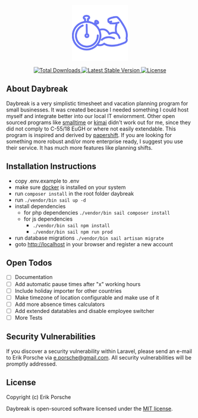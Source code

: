<p align="center"><img width="150px" src="/resources/logo_purple.svg" alt="Logo Daybreak"></p>
<p align="center">
    <a href="https://packagist.org/packages/daybreak/daybreak">
        <img src="https://img.shields.io/packagist/dt/daybreak/daybreak" alt="Total Downloads">
    </a>
    <a href="https://packagist.org/packages/daybreak/daybreak">
        <img src="https://img.shields.io/packagist/v/daybreak/daybreak" alt="Latest Stable Version">
    </a>
    <a href="https://packagist.org/packages/daybreak/daybreak">
        <img src="https://img.shields.io/packagist/l/daybreak/daybreak" alt="License">
    </a>
</p>

## About Daybreak

Daybreak is a very simplistic timesheet and vacation planning program for small businesses. It was created because I needed something I could host myself and integrate better into our local IT enviornment. Other open sourced programs like [smalltime](https://www.small.li/) or [kimai](https://www.kimai.org/) didn't work out for me, since they did not comply to C-55/18 EuGH or where not easily extendable.
This program is inspired and derived by [papershift](https://papershift.com). If you are looking for something more robust and/or more enterprise ready, I suggest you use their service. It has much more features like planning shifts.

## Installation Instructions

- copy .env.example to .env
- make sure [docker](https://docs.docker.com/get-docker/) is installed on your system
- run `composer install` in the root folder daybreak
- run `./vendor/bin sail up -d`
- install dependencies
  - for php dependencies  `./vendor/bin sail composer install`
  - for js dependencies
     - `./vendor/bin sail npm install`
     - `./vendor/bin sail npm run prod`
- run database migrations `./vendor/bin sail artisan migrate`
- goto [http://localhost](http://localhost) in your browser and register a new account

## Open Todos

- [ ] Documentation
- [ ] Add automatic pause times after "x" working hours
- [ ] Include holiday importer for other countries
- [ ] Make timezone of location configurable and make use of it
- [ ] Add more absence times calculators
- [ ] Add extended datatables and disable employee switcher
- [ ] More Tests

## Security Vulnerabilities

If you discover a security vulnerability within Laravel, please send an e-mail to Erik Porsche via [e.porsche@gmail.com](mailto:e.porsche@gmail.com). All security vulnerabilities will be promptly addressed.

## License

Copyright (c) Erik Porsche

Daybreak is open-sourced software licensed under the [MIT license](https://opensource.org/licenses/MIT).
